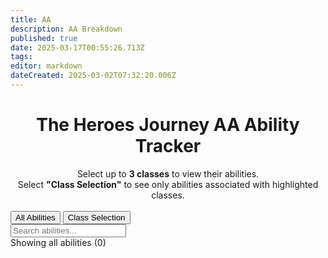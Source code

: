 ```yaml
---
title: AA
description: AA Breakdown
published: true
date: 2025-03-17T00:55:26.713Z
tags: 
editor: markdown
dateCreated: 2025-03-02T07:32:20.006Z
---
```


<h1 style="text-align: center;">The Heroes Journey AA Ability Tracker</h1>
<center>
  Select up to <span style="font-weight: bold;">3 classes</span> to view their abilities.<br>
  Select <span style="font-weight: bold;">"Class Selection"</span> to see only abilities associated with highlighted classes.<br><br>
</center>
<div class="controls">
    <div class="filter-options">
        <button class="mode-button active" data-mode="all">All Abilities</button>
        <button class="mode-button" data-mode="selection">Class Selection</button>
    </div>
    
<div class="class-buttons" id="classButtons">
 </div>
</div>

<div class="search-container">
    <input type="text" id="searchInput" placeholder="Search abilities..." class="search-input">
</div>

<div class="stats" id="stats">
    Showing all abilities (0)
</div>

<div class="abilities-container" id="abilitiesContainer">
</div>